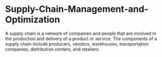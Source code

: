 # Supply-Chain-Management-and-Optimization

A supply chain is a network of companies and people that are involved in the production and delivery of a product or service. The components of a supply chain include producers, vendors, warehouses, transportation companies, distribution centers, and retailers.
